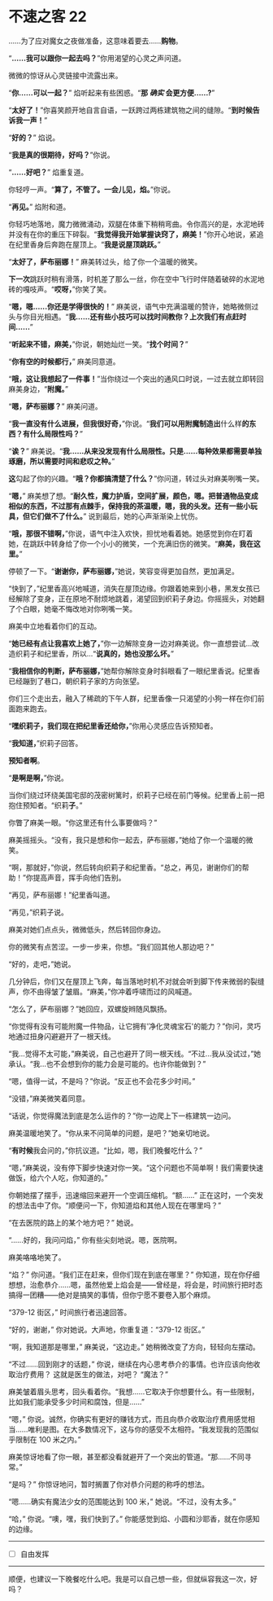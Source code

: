 # 不速之客 22

……为了应对魔女之夜做准备，这意味着要去……**购物**。

“**……我可以跟你一起去吗？**”你用渴望的心灵之声问道。

微微的惊讶从心灵链接中流露出来。

“**你……可以一起？**” 焰听起来有些困惑。“**那 _确实_ 会更方便……?**”

“**太好了！**”你喜笑颜开地自言自语，一跃跨过两栋建筑物之间的缝隙。“**到时候告诉我一声！**”

“**好的？**” 焰说。

“**我是真的很期待，好吗？**”你说。

“**……好吧？**” 焰重复道。

你轻哼一声。“**算了，不管了。一会儿见，焰。**”你说。

“**再见。**” 焰附和道。

你轻巧地落地，魔力微微涌动，双腿在体重下稍稍弯曲。令你高兴的是，水泥地砖并没有在你的重压下碎裂。“**我觉得我开始掌握诀窍了，麻美！**”你开心地说，紧追在纪里香身后奔跑在屋顶上。“**我是说屋顶跳跃。**”

“**太好了，萨布丽娜！**” 麻美转过头，给了你一个温暖的微笑。

**下一次**跳跃时稍有滑落，时机差了那么一丝，你在空中飞行时伴随着破碎的水泥地砖的嘎吱声。“**哎呀，**”你笑了笑。

“**嗯，嗯......你还是学得很快的！**” 麻美说，语气中充满温暖的赞许，她略微侧过头与你目光相遇。“**我......还有些小技巧可以找时间教你？上次我们有点赶时间......**”

“**听起来不错，麻美，**”你说，朝她灿烂一笑。“**找个时间？**”

“**你有空的时候都行，**” 麻美同意道。

“**哦，这让我想起了一件事！**”当你绕过一个突出的通风口时说，一过去就立即转回麻美身边，“**附魔。**”

“**嗯，萨布丽娜？**” 麻美问道。

“**我一直没有什么进展，但我很好奇，**”你说。“**我们可以用附魔制造出**什么样**的东西？有什么局限性吗？**”

“**诶？**” 麻美说。“**我......从来没发现有什么局限性。只是......每种效果都需要单独琢磨，所以需要时间和悲叹之种。**”

**这**勾起了你的兴趣。“**哦？你都搞清楚了什么？**”你问道，转过头对麻美咧嘴一笑。

“**嗯，**” 麻美想了想。“**耐久性，魔力护盾，空间扩展，颜色，嗯。把普通物品变成相似的东西，不过那有点棘手，保持我的茶温暖，嗯，我的头发。还有一些小玩具，但它们做不了什么。**” 说到最后，她的心声渐渐染上忧伤。

“**哦，那很不错啊，**”你说，语气中注入欢快，担忧地看着她。她感觉到你在盯着她，在跳跃中转身给了你一个小小的微笑，一个充满旧伤的微笑。“**麻美，我在这里。**”

停顿了一下。“**谢谢你，萨布丽娜，**”她说，笑容变得更加自然，更加满足。

“快到了，”纪里香高兴地喊道，消失在屋顶边缘。你跟着她来到小巷，黑发女孩已经解除了变身，正在原地不耐烦地跳着，渴望回到织莉子身边。你摇摇头，对她翻了个白眼，她毫不悔改地对你咧嘴一笑。

麻美中立地看着你们的互动。  

“**她已经有点让我喜欢上她了，**”你一边解除变身一边对麻美说。你一直想尝试...改造织莉子和纪里香，所以...“**说真的，她也没那么坏。**” 

“**我相信你的判断，萨布丽娜，**”她帮你解除变身时斜眼看了一眼纪里香说。纪里香已经蹦到了巷口，朝织莉子家的方向张望。  

你们三个走出去，融入了稀疏的下午人群，纪里香像一只渴望的小狗一样在你们前面跑来跑去。

“**嘿织莉子，我们现在把纪里香还给你，**”你用心灵感应告诉预知者。  

“**我知道，**”织莉子回答。 

**预知者啊**。

“**是啊是啊，**”你说。

当你们绕过环绕美国宅邸的茂密树篱时，织莉子已经在前门等候。纪里香上前一把抱住预知者。“织莉**子**。”  

你瞥了麻美一眼。“你这里还有什么事要做吗？”

麻美摇摇头。“没有，我只是想和你一起去，萨布丽娜，”她给了你一个温暖的微笑。

“啊，那就好，”你说，然后转向织莉子和纪里香。“总之，再见，谢谢你们的帮助！”你提高声音，挥手向他们告别。

“再见，萨布丽娜！”纪里香叫道。  

“再见，”织莉子说。

麻美对她们点点头，微微低头，然后转回你身边。

你的微笑有点苦涩。一步一步来，你想。“我们回其他人那边吧？”

“好的，走吧，”她说。

几分钟后，你们又在屋顶上飞奔，每当落地时机不对就会听到脚下传来微弱的裂缝声，你不由得皱了皱眉。“麻美，”你冲着呼啸而过的风喊道。  

“怎么了，萨布丽娜？”她回应，双螺旋辫随风飘扬。

“你觉得有没有可能附魔一件物品，让它拥有'净化灵魂宝石'的能力？”你问，灵巧地通过扭身闪避避开了一根天线。

“我...觉得不太可能，”麻美说，自己也避开了同一根天线。“不过...我从没试过，”她承认。“我...也不会想到你的能力会是可能的。也许你能做到？”

“嗯，值得一试，不是吗？”你说。“反正也不会花多少时间。” 

“没错，”麻美微笑着同意。

“话说，你觉得魔法到底是怎么运作的？”你一边爬上下一栋建筑一边问。

麻美温暖地笑了。“你从来不问简单的问题，是吧？”她亲切地说。 

“**有时候**我会问的，”你抗议道。“比如，嗯，我们晚餐吃什么？”

“嗯，”麻美说，没有停下脚步快速对你一笑。“这个问题也不简单啊！我们需要快速做饭，给六个人吃，你知道的。”

你朝她摆了摆手，迅速缩回来避开一个空调压缩机。“额......”  正在这时，一个突发的想法击中了你。“顺便问一下，你知道焰和其他人现在在哪里吗？”

“在去医院的路上的某个地方吧？”  她说。

“......好的，我问问焰，”  你有些尖刻地说。嗯，医院啊。

麻美咯咯地笑了。

“焰？”  你问道。“我们正在赶来，但你们现在到底在哪里？”  你知道，现在你仔细想想，治愈恭介......嗯，虽然他爱上焰会是——曾经是，将会是，时间旅行把时态搞得一团糟——绝对是搞笑的事情，但你宁愿不要卷入那个麻烦。

“379-12 街区，”  时间旅行者迅速回答。

“好的，谢谢，”  你对她说。大声地，你重复道：“379-12 街区。”

“啊，我知道那是哪里，”  麻美说，“这边走。”  她稍微改变了方向，轻轻向左摆动。

“不过......回到刚才的话题，”  你说，继续在内心思考恭介的事情。也许应该向他收取治疗费用？  这就是医生的做法，对吧？  “魔法？”

麻美皱着眉头思考，回头看着你。“我想......它取决于你想要什么。有一些限制，比如我们能承受多少时间和腐蚀，但是......”

“嗯，”  你说。诚然，你确实有更好的赚钱方式，而且向恭介收取治疗费用感觉相当......唯利是图。在大多数情况下，这与你的感受不太相符。“我发现我的范围似乎限制在 100 米之内。”

麻美惊讶地看了你一眼，甚至都没看就避开了一个突出的管道。“那......不同寻常。”

“是吗？”  你惊讶地问，暂时搁置了你对恭介问题的称呼的想法。

“嗯......确实有魔法少女的范围能达到 100 米，”  她说。“不过，没有太多。”

“哈，”  你说。“噢，嘿，我们快到了。”  你能感觉到焰、小圆和沙耶香，就在你感知的边缘。

---

- [ ] 自由发挥

---

顺便，也建议一下晚餐吃什么吧。我是可以自己想一些，但就纵容我这一次，好吗？
